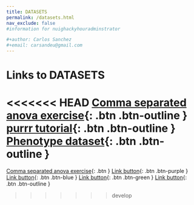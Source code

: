 ```yaml
---
title: DATASETS
permalink: /datasets.html
nav_exclude: false
#information for nuighackyhouradminstrator

#+author: Carlos Sanchez
#+email: carsandeu@gmail.com
---
```


# Links to DATASETS

<<<<<<< HEAD
[Comma separated anova exercise](./DATASETS/GaltonFamilies.csv){: .btn .btn-outline }
<br />
[purrr tutorial](https://jennybc.github.io/purrr-tutorial/index.html){: .btn .btn-outline }
<br />
[Phenotype dataset](./DATASETS/phenotypeDataset.xlsx){: .btn .btn-outline }
<br />
=======
[Comma separated anova exercise](tutorials/GaltonFamilies.csv){: .btn }
[Link button](http://example.com/){: .btn .btn-purple }
[Link button](http://example.com/){: .btn .btn-blue }
[Link button](http://example.com/){: .btn .btn-green }
[Link button](http://example.com/){: .btn .btn-outline }
>>>>>>> develop
